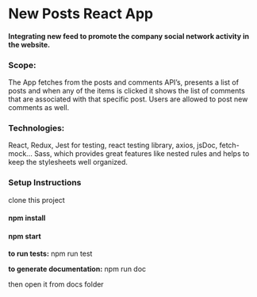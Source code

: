 # New Posts React App
#### Integrating new feed to promote the company social network activity in the website.

### Scope:
The App fetches from the posts and comments API’s, presents a list of posts and when any of the items is clicked it shows the list of comments that are associated with that specific post. Users are allowed to post new comments as well.

### Technologies:
React, Redux, Jest for testing, react testing library, axios, jsDoc, fetch-mock...
Sass, which provides great features like nested rules and helps to keep the stylesheets well organized.

### Setup Instructions
clone this project

#### npm install
#### npm start

**to run tests:**  npm run test

**to generate documentation:**  npm run doc

then open it from docs folder
